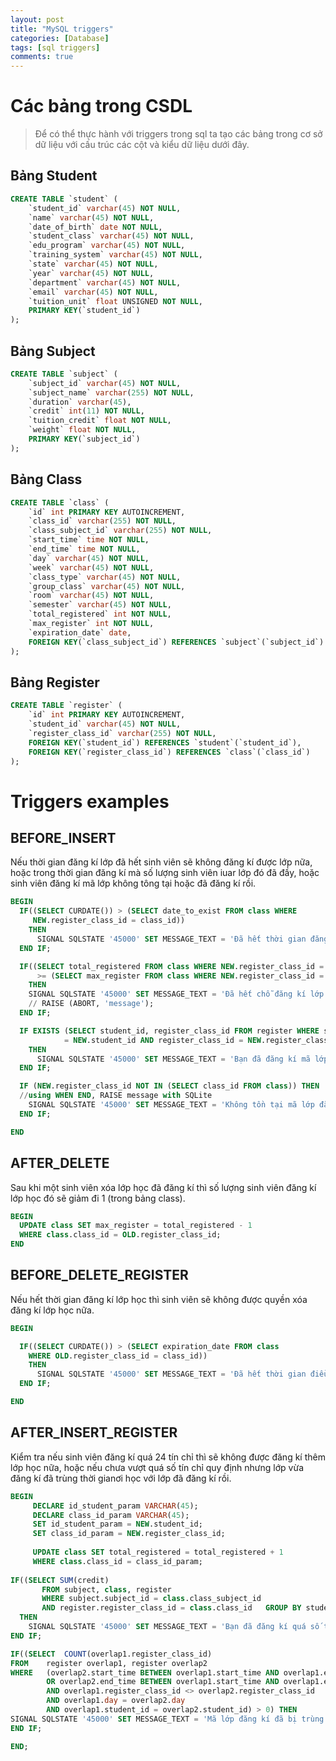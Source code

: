 ```yaml
---
layout: post
title: "MySQL triggers"
categories: [Database]
tags: [sql triggers]
comments: true
---
```


<a name="tables"></a>

# Các bảng trong CSDL

> Để có thể thực hành với triggers 
> trong sql ta tạo các bảng trong cơ sở dữ liệu
> với cấu trúc các cột và kiểu dữ liệu dưới đây.

<!--more-->

<a name="student"></a>

## Bảng **Student**

```sql
CREATE TABLE `student` (
	`student_id` varchar(45) NOT NULL,
	`name` varchar(45) NOT NULL,
	`date_of_birth` date NOT NULL,
	`student_class`	varchar(45) NOT NULL,
	`edu_program` varchar(45) NOT NULL,
	`training_system` varchar(45) NOT NULL,
	`state`	varchar(45) NOT NULL,
	`year` varchar(45) NOT NULL,
	`department` varchar(45) NOT NULL,
	`email`	varchar(45) NOT NULL,
	`tuition_unit` float UNSIGNED NOT NULL,
	PRIMARY KEY(`student_id`)
);
```

<a name="subject"></a>

## Bảng **Subject**

```sql
CREATE TABLE `subject` (
	`subject_id` varchar(45) NOT NULL,
	`subject_name` varchar(255) NOT NULL,
	`duration` varchar(45),
	`credit` int(11) NOT NULL,
	`tuition_credit` float NOT NULL,
	`weight` float NOT NULL,
	PRIMARY KEY(`subject_id`)
);
```

<a name="class"></a>

## Bảng **Class**

```sql
CREATE TABLE `class` (
	`id` int PRIMARY KEY AUTOINCREMENT,
	`class_id` varchar(255) NOT NULL,
	`class_subject_id` varchar(255) NOT NULL,
	`start_time` time NOT NULL,
	`end_time` time NOT NULL,
	`day` varchar(45) NOT NULL,
	`week` varchar(45) NOT NULL,
	`class_type` varchar(45) NOT NULL,
	`group_class` varchar(45) NOT NULL,
	`room` varchar(45) NOT NULL,
	`semester` varchar(45) NOT NULL,
	`total_registered` int NOT NULL,
	`max_register` int NOT NULL,
	`expiration_date` date,
	FOREIGN KEY(`class_subject_id`) REFERENCES `subject`(`subject_id`)
);
```

<a name="register"></a>

## Bảng **Register**

```sql
CREATE TABLE `register` (
	`id` int PRIMARY KEY AUTOINCREMENT,
	`student_id` varchar(45) NOT NULL,
	`register_class_id`	varchar(255) NOT NULL,
	FOREIGN KEY(`student_id`) REFERENCES `student`(`student_id`),
	FOREIGN KEY(`register_class_id`) REFERENCES `class`(`class_id`)
);
```

<a name="triggers"></a>

# Triggers examples

<a name="before-insert"></a>

## BEFORE_INSERT 

Nếu thời gian đăng kí lớp đã hết sinh viên sẽ không đăng kí được lớp nữa, hoặc trong thời gian đăng kí mà số lượng sinh viên iuar lớp đó đã đầy, hoặc sinh viên đăng kí mã lớp không tông tại hoặc đã đăng kí rồi.

```sql
BEGIN
  IF((SELECT CURDATE()) > (SELECT date_to_exist FROM class WHERE
     NEW.register_class_id = class_id))
    THEN
      SIGNAL SQLSTATE '45000' SET MESSAGE_TEXT = 'Đã hết thời gian đăng kí lớp!';
  END IF;

  IF((SELECT total_registered FROM class WHERE NEW.register_class_id = class_id)
  	  >= (SELECT max_register FROM class WHERE NEW.register_class_id = class_id))
    THEN
    SIGNAL SQLSTATE '45000' SET MESSAGE_TEXT = 'Đã hết chỗ đăng kí lớp!';
    // RAISE (ABORT, 'message');
  END IF;

  IF EXISTS (SELECT student_id, register_class_id FROM register WHERE student_id
            = NEW.student_id AND register_class_id = NEW.register_class_id) 
    THEN
      SIGNAL SQLSTATE '45000' SET MESSAGE_TEXT = 'Bạn đã đăng kí mã lớp này rồi!';
  END IF;

  IF (NEW.register_class_id NOT IN (SELECT class_id FROM class)) THEN  
  //using WHEN END, RAISE message with SQLite
    SIGNAL SQLSTATE '45000' SET MESSAGE_TEXT = 'Không tồn tại mã lớp đăng kí.';
  END IF;

END

```

<a name="after-delete"></a>

## AFTER_DELETE

Sau khi một sinh viên xóa lớp học đã đăng kí thì số lượng sinh viên đăng kí lớp học đó sẽ giảm đi 1 (trong bảng class).

```sql
BEGIN
  UPDATE class SET max_register = total_registered - 1
  WHERE class.class_id = OLD.register_class_id;
END

```

<a name="before-delete-register"></a>

## BEFORE_DELETE_REGISTER

Nếu hết thời gian đăng kí lớp học thì sinh viên sẽ không được quyền xóa đăng kí lớp học nữa.

```sql
BEGIN

  IF((SELECT CURDATE()) > (SELECT expiration_date FROM class 
  	WHERE OLD.register_class_id = class_id)) 
    THEN
      SIGNAL SQLSTATE '45000' SET MESSAGE_TEXT = 'Đã hết thời gian điều chỉnh đăng kí lớp!';
  END IF;

END
```

<a name="after-insert-register"></a>

## AFTER_INSERT_REGISTER

Kiểm tra nếu sinh viên đăng kí quá 24 tín chỉ thì sẽ không được đăng kí thêm lớp học nữa, hoặc nếu chưa vượt quá số tín chỉ quy định nhưng lớp vừa đăng kí đã trùng thời gianơi học với lớp đã đăng kí rồi.

```sql
BEGIN
     DECLARE id_student_param VARCHAR(45);
     DECLARE class_id_param VARCHAR(45);
     SET id_student_param = NEW.student_id;
     SET class_id_param = NEW.register_class_id;
     
     UPDATE class SET total_registered = total_registered + 1
     WHERE class.class_id = class_id_param;
     
IF((SELECT SUM(credit)
       FROM subject, class, register
       WHERE subject.subject_id = class.class_subject_id
       AND register.register_class_id = class.class_id   GROUP BY student_id) > 24)
  THEN
    SIGNAL SQLSTATE '45000' SET MESSAGE_TEXT = 'Bạn đã đăng kí quá số tín chỉ quy định!';
END IF; 

IF((SELECT  COUNT(overlap1.register_class_id)
FROM    register overlap1, register overlap2
WHERE   (overlap2.start_time BETWEEN overlap1.start_time AND overlap1.end_time
        OR overlap2.end_time BETWEEN overlap1.start_time AND overlap1.end_time)
        AND overlap1.register_class_id <> overlap2.register_class_id
        AND overlap1.day = overlap2.day
        AND overlap1.student_id = overlap2.student_id) > 0) THEN
SIGNAL SQLSTATE '45000' SET MESSAGE_TEXT = 'Mã lớp đăng kí đã bị trùng thời gian học.';
END IF;

END;
```
